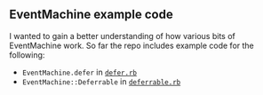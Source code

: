 ## EventMachine example code

I wanted to gain a better understanding of how various bits of EventMachine work. So far the repo includes example code for the following:

* `EventMachine.defer` in [`defer.rb`](blob/master/defer.rb)
* `EventMachine::Deferrable` in [`deferrable.rb`](blob/master/deferrable.rb)
